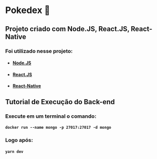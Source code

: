 # Pokedex :wine_glass:

## Projeto criado com Node.JS, React.JS, React-Native

### Foi utilizado nesse projeto:

* #### [Node.JS](https://nodejs.org/en/)
* #### [React.JS](https://reactjs.org/)
* #### [React-Native](https://reactnative.dev/)

## Tutorial de Execução do Back-end

### Execute em um terminal o comando:

#### `docker run --name mongo -p 27017:27017 -d mongo`

### Logo após:

#### `yarn dev`
